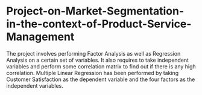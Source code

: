 # Project-on-Market-Segmentation-in-the-context-of-Product-Service-Management
The project involves performing Factor Analysis as well as Regression Analysis on a certain set of variables. It also requires to take independent variables and perform some correlation matrix to find out if there is any high correlation. Multiple Linear Regression has been performed by taking Customer Satisfaction as the dependent variable and the four factors as the independent variables.
